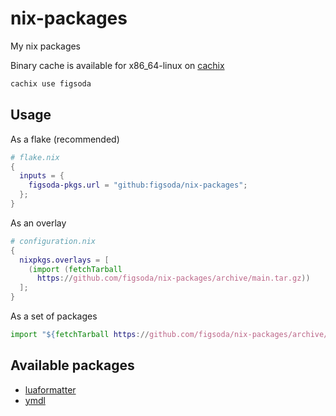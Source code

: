 # nix-packages

My nix packages

Binary cache is available for x86_64-linux on [cachix](https://app.cachix.org/cache/figsoda)

```sh
cachix use figsoda
```


## Usage

As a flake (recommended)

```nix
# flake.nix
{
  inputs = {
    figsoda-pkgs.url = "github:figsoda/nix-packages";
  };
}
```

As an overlay

```nix
# configuration.nix
{
  nixpkgs.overlays = [
    (import (fetchTarball
      https://github.com/figsoda/nix-packages/archive/main.tar.gz))
  ];
}
```

As a set of packages

```nix
import "${fetchTarball https://github.com/figsoda/nix-packages/archive/main.tar.gz}/packages.nix"
```


## Available packages

- [luaformatter](https://github.com/koihik/luaformatter)
- [ymdl](https://github.com/figsoda/ymdl)
